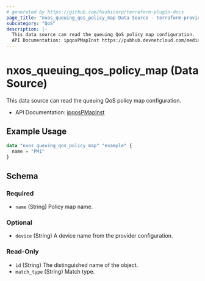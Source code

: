 ```yaml
---
# generated by https://github.com/hashicorp/terraform-plugin-docs
page_title: "nxos_queuing_qos_policy_map Data Source - terraform-provider-nxos"
subcategory: "QoS"
description: |-
  This data source can read the queuing QoS policy map configuration.
  API Documentation: ipqosPMapInst https://pubhub.devnetcloud.com/media/dme-docs-10-2-2/docs/Qos/ipqos:PMapInst/
---
```


# nxos_queuing_qos_policy_map (Data Source)

This data source can read the queuing QoS policy map configuration.

- API Documentation: [ipqosPMapInst](https://pubhub.devnetcloud.com/media/dme-docs-10-2-2/docs/Qos/ipqos:PMapInst/)

## Example Usage

```terraform
data "nxos_queuing_qos_policy_map" "example" {
  name = "PM1"
}
```

<!-- schema generated by tfplugindocs -->
## Schema

### Required

- `name` (String) Policy map name.

### Optional

- `device` (String) A device name from the provider configuration.

### Read-Only

- `id` (String) The distinguished name of the object.
- `match_type` (String) Match type.


